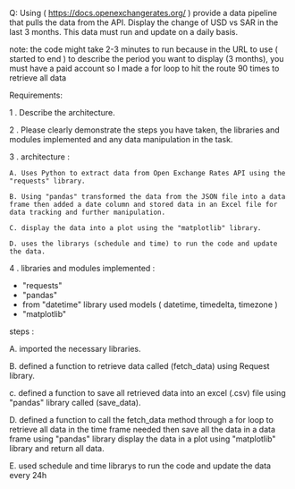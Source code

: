 Q: Using ( https://docs.openexchangerates.org/ ) provide a data pipeline that pulls the data from the API. Display the change of USD vs SAR in the last 3 months. This data must run and update on a daily
basis.

note: the code might take 2-3 minutes to run because in the URL to use ( started to end ) to describe the period you want to display (3 months), you must have a paid account so I made a for loop to hit the route 90 times to retrieve all data 

Requirements:

1 . Describe the architecture.

2 . Please clearly demonstrate the steps you have taken, the libraries and modules implemented and any data manipulation in the task.
 
3 . architecture :

    A. Uses Python to extract data from Open Exchange Rates API using the "requests" library.
    
    B. Using "pandas" transformed the data from the JSON file into a data frame then added a date column and stored data in an Excel file for data tracking and further manipulation.
    
    C. display the data into a plot using the "matplotlib" library.
    
    D. uses the librarys (schedule and time) to run the code and update the data.  


4 . libraries and modules implemented :
- "requests"
- "pandas" 
- from "datetime" library used models ( datetime, timedelta, timezone ) 
- "matplotlib"

steps :

A. imported the necessary libraries.

B. defined a function to retrieve data called (fetch_data) using Request library.

c. defined a function to save all retrieved data into an excel (.csv) file using "pandas" library called (save_data).

D. defined a function to call the fetch_data method through a for loop to retrieve all data in the time frame needed then save all the data in a data frame using "pandas" library display the data in a plot using "matplotlib" library and return all data.

E. used schedule and time librarys to run the code and update the data every 24h